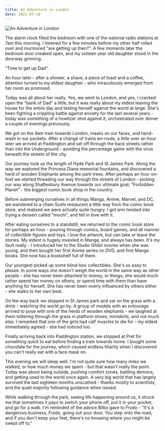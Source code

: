 ```yaml
---
title: An Adventure in London
date: 2021-07-10
---
```


![An Adventure in London](https://source.unsplash.com/l7dbl-sUg3k/1600x900)

The alarm clock filled the bedroom with one of the national radio stations at 7am this morning. I listened for a few minutes before my other half rolled over and murmured "are getting up then?". A few moments later the bedroom door creaked open, and my sixteen year old daughter stood in the doorway grinning.

"Time to get up Dad".

An hour later - after a shower, a shave, a piece of toast and a coffee, attention turned to my eldest daughter - who miraculously emerged from her room as promised.

Today was all about her really. Yes, we went to London, and yes, I cracked open the "bank of Dad" a little, but it was really about my eldest leaving the house for the entire day and testing herself against the world at large. She's been fighting a crippling battle against anxiety for the last several years - today was something of a howitzer shot against it, orchestrated over dinner a couple of evenings previously.

We got on the 9am train towards London, masks on our faces, and hand-wash in our pockets. After a change of trains en-route, a little over an hour later we arrived at Paddington and set off through the back streets rather than into the Underground - avoiding the percentage game with the virus beneath the streets of the city.

Our journey took us the length of Hyde Park and St James Park. Along the way we explored the Princess Diana memorial fountains, and discovered a herd of wooden Elephants among the park trees. After perhaps an hour on-foot we started threading our way through the streets of London - picking our way along Shaftesbury Avenue towards our ultimate goal; "Forbidden Planet" - the biggest comic book shop in the country.

Before submerging ourselves in all things Manga, Anime, Marvel, and DC, we wandered to a chain Sushi restaurant a little way from the comic book store, and realised we were actually quite hungry. I got arm twisted into trying a dessert called "mochi", and fell in love with it.

After eating ourselves to a standstill, we returned to the comic book store for perhaps an hour - pouring through comics, board games, and all manner of collectible figures and toys. I love the artwork, but can take or leave the stories. My eldest is hugely invested in Manga, and always has been. It's my fault really - I introduced her to the Studio Ghibli movies when she was young, and then bought her first Anime series on DVD, and first Manga books. She now has a bookshelf full of them.

Our youngest picked up some blind-box collectibles. She's so easy to please. In some ways she doesn't weigh the world in the same way as other people - she has never been attached to money, or things; she would much rather spend her money on others, or spend time with them than have anything for herself. She has never been overly influenced by others either - she walks to her own beat.

On the way back we stopped in St James park and sat on the grass with a drink - watching the world go by. A group of models with an entourage arrived to pose with one of the herds of wooden elephants - we laughed at them tottering through the grass in platform shoes, miniskirts, and not much else. I remarked that one of the girls had calf muscles to die for - my eldest immediately agreed - she had noticed too.

Finally arriving back into Paddington station, we stopped at Pret for something quick to eat before finding a train towards home. I bought some chocolate for the journey, which caused endless hilarity when I discovered you can't really eat with a face mask on.

This evening we will sleep well. I'm not quite sure how many miles we walked, or how much money we spent - but that wasn't really the point. Today was about being outside, pushing comfort zones, battling demons, and getting used to the world once again. A very big world that has largely survived the last eighteen months unscathed - thanks mostly to scientists, and the quiet majority following guidance when issued.

While walking through the park, seeing life happening around us, it struck me that sometimes it pays to switch your phone off, put it in your pocket, and go for a walk. I'm reminded of the advice Bilbo gave to Frodo - "It's a dangerous business, Frodo, going out your door. You step onto the road, and if you don't keep your feet, there's no knowing where you might be swept off to."
